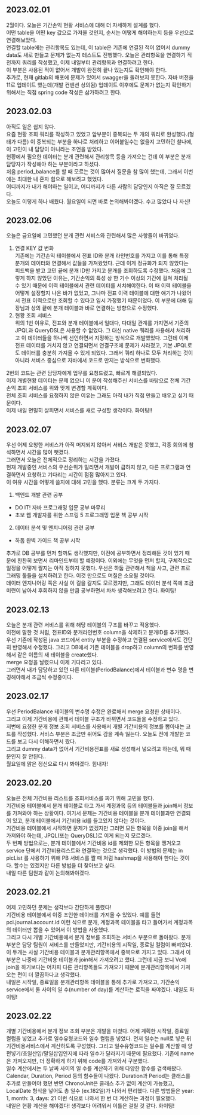 ## 2023.02.01
2월이다. 오늘은 기간손익 현황 서비스에 대해 더 자세하게 설계를 했다.  
어떤 table을 어떤 key 값으로 가져올 것인지, 순서는 어떻게 해야하는지 등을 우선으로 연결해보았다.  
연결할 table에는 관리항목도 있는데, 이 table은 기존에 연결된 적이 없어서 dummy data도 새로 만들고 문제가 없는지 테스트도 진행했다.
오늘은 관리항목을 연결하기 직전까지 쿼리를 작성했고, 이제 내일부터 관리항목과 연결하려고 한다.  
이 부분은 사용된 적이 없어서 개발이 완전히 끝나 있는지도 확인해야 한다.  
추가로, 현재 gitlab의 배포에 문제가 있어서 swagger을 돌려보지 못한다. 자바 버전을 11로 업데이트 했는데(개발 컨벤션 상의됨) 업데이트 이후에도 문제가 없는지 확인하기 위해서는 직접 spring code 작성은 삼가하려고 한다.  

## 2023.02.03
아직도 일은 쉽지 않다.  
요즘 현황 조회 쿼리를 작성하고 있었고 앞부분이 중복되는 두 개의 쿼리로 완성했다.(형태가 다름) 이 중복되는 부분을 하나로 처리하고 이어붙일수는 없을지 고민하던 찰나에, 이 고민이 내 담당이 아니라는 조언을 받았다.  
현황에서 필요한 데이터는 분개 관련해서 관리항목 등을 가져오는 건데 이 부분은 분개 담당자가 작성해야 하는 부분이라고 하셨다.  
처음 period_balance를 할 때 모르는 것이 많아서 질문을 참 많이 했는데, 그래서 이번에는 최대한 내 혼자 힘으로 해보려고 했었다.  
어디까지가 내가 해야하는 일이고, 어디까지가 다른 사람의 담당인지 아직은 잘 모르겠다.  
오늘도 이렇게 하나 배웠다. 월요일이 되면 바로 논의해봐야겠다. 수고 많았다 나 자신!

## 2023.02.06
오늘은 금요일에 고민했던 분개 관련 서비스와 관련해서 많은 사항들이 바뀌었다.
1. 연결 KEY 값 변화  
기존에는 기간손익 테이블에서 전표 ID와 분개 라인번호를 가지고 이를 통해 특정 분개의 데이터와 연결해서 값들을 가져왔었다. 근데 이게 정규화가 되지 않았다는 피드백을 받고 고민 끝에 분개 ID만 가지고 분개를 조회하도록 수정했다. 처음에 그렇게 하지 않았던 이유는, 기간손익의 특성 상 한 기수 이상의 기간에 걸쳐 처리될 수 있기 때문에 이력 테이블에서 관련 데이터를 서치해야한다. 이 때 이력 테이블을 어떻게 설정할지 나온 바가 없었고, 그나마 전표 이력 테이블에 대한 얘기가 나왔어서 전표 이력으로만 조회할 수 있다고 임시 가정했기 때문이었다. 이 부분에 대해 팀장님과 상의 끝에 분개 테이블과 바로 연결하는 방향으로 수정했다.  
2. 현황 조회 서비스  
위의 1번 이유로, 전표와 분개 테이블에서 일대다, 다대일 관계를 가지면서 기존의 JPQL과 QueryDSL은 사용할 수 없었다. 그 대신 native 쿼리를 사용해서 처리하고 이 데이터들을 하나씩 선언하면서 지정하는 방식으로 개발했었다. 그런데 이제 전표 데이터를 거치지 않고 연결되면서 연결구조에 문제가 사라졌고, 기본 JPQL로도 데이터를 충분히 가져올 수 있게 되었다. 그래서 쿼리 하나로 모두 처리하는 것이 아니라 서비스 중심으로 자바에서 코드로 만지는 방식으로 변화했다.  

2번의 코드는 관련 담당자에게 업무를 요청드렸고, 빠르게 해결되었다.  
이제 개별현황 데이터는 문제 없으니 이 분이 작성해주신 서비스를 바탕으로 전체 기간손익 조회 서비스를 위와 맞게 변경할 계획이다.  
전체 조회 서비스를 요청하지 않은 이유는 그래도 아직 내가 직접 만들고 배우고 싶기 때문이다.  
이제 내일 면밀히 살피면서 서비스를 새로 구성할 생각이다. 화이팅!!  

## 2023.02.07
우선 어제 요청한 서비스가 아직 머지되지 않아서 서비스 개발은 못했고, 각종 회의에 참석하면서 시간을 많이 뺏겼다.  
그러면서 오늘은 전체적으로 정리하는 시간을 가졌다.  
현재 개발중인 서비스의 우선순위가 밀리면서 개발이 급하지 않고, 다른 프로그램과 연결하면서 요청하고 기다리는 시간이 점점 많아지고 있다.  
이 여유 시간을 어떻게 쓸지에 대해 고민을 했다. 분류는 크게 두 가지다.  
  
1. 백엔드 개발 관련 공부
* DO IT! 자바 프로그래밍 입문 공부 마무리
* 초보 웹 개발자를 위한 스프링 5 프로그래밍 입문 책 공부 시작
2. 데이터 분석 및 엔지니어링 관련 공부
* 하둡 완벽 가이드 책 공부 시작

추가로 DB 공부를 먼저 할까도 생각했지만, 이전에 공부하면서 정리해둔 것이 있기 때문에 찬찬히 보면서 리마인드부터 할 예정이다.
이외에는 무엇을 먼저 할지, 구체적으로 일정을 어떻게 짤지는 아직 정하지 못했다. 우선은 하둡 관련해서 책을 사고, 관련 프로그래밍 툴들을 설치하려고 한다. 이것 만으로도 며칠은 소요될 것이다.  
데이터 엔지니어링 쪽은 사실 이 길을 갈지도 모르겠지만, 그래도 데이터 분석 쪽에 조금 미련이 남아서 후회하지 않을 만큼 공부하면서 차차 생각해보려고 한다. 화이팅!  

## 2023.02.13
오늘은 분개 관련 서비스를 위해 해당 테이블의 구조를 바꾸고 적용했다.  
이전에 말한 것 처럼, 전표ID와 분개라인번호 column을 삭제하고 분개ID를 추가했다.  
우선 기존에 작성된 java 코드에서 entity 부분을 수정하고 연결된 service에서도 간단히 반영해서 수정했다. 그리고 DB에서 기존 테이블을 drop하고 column의 변화를 반영해서 같은 이름의 새 테이블을 create했다.  
merge 요청을 날렸으니 이제 기다리고 있다.  
그러면서 내가 담당하고 있던 다른 테이블(PeriodBalance)에서 테이블과 변수 명을 변경해야해서 조금씩 수정중이다.  

## 2023.02.17
우선 PeriodBalance 테이블의 변수명 수정은 완료해서 merge 요청한 상태이다.  
그리고 이제 기간비용에 관해서 테이블 구조가 바뀌면서 코드들을 수정하고 있다.  
저번에 요청한 분개 정보 조회 서비스를 사용해서 개별 기간비용의 정보를 뽑아내는 코드를 작성했다. 서비스 부분은 조금만 쉬어도 감을 계속 잃는다. 오늘도 전에 개발한 코드를 보고 다시 이해하면서 짰다.  
그리고 dummy data가 없어서 기간비용전표를 새로 생성해서 넣으려고 하는데, 뭐 때문인지 잘 안된다..  
월요일에 맑은 정신으로 다시 봐야겠다. 힘내자!  

## 2023.02.20
오늘은 전체 기간비용 리스트를 조회서비스를 짜기 위해 고민을 했다.  
기간비용 테이블에서 분개 테이블로 타고 가서 계정과목 등의 테이블들과 join해서 정보를 가져와야 하는 상황이다. 여기서 문제는 기간비용 테이블을 분개 테이블과만 연결되어 있고, 분개 테이블에서 기간비용 id를 들고있지 않다는 것이다.  
기간비용 테이블에서 시작하면 문제가 없겠지만 그러면 모든 항목을 이중 join을 해서 가져와야 하는데, JPQL(또는 QueryDSL)로 이게 되는지 모르겠다.  
두 번째 방법으로는, 분개 테이블에서 기간비용 id를 제외한 모든 항목을 땡겨오고 service 단에서 기간비용리스트와 연결하는 것으로 생각했다. 이 방법의 문제는 in picList 를 사용하기 위해 PB 서비스를 짤 때 처럼 hashmap을 사용해야 한다는 것이다. 할수는 있겠지만 다른 방법을 더 찾아보고 싶다.  
내일 다른 팀원과 같이 논의해봐야겠다.  

## 2023.02.21
어제 고민하던 문제는 생각보다 간단하게 풀렸다!  
기간비용 테이블에서 이중 조인한 데이터를 가져올 수 있었다. 예를 들면 pci.journal.account.id 이런 식으로 분개, 계정과목 테이블을 타고 들어가서 계정과목의 데이터만 뽑을 수 있어서 이 방법을 사용했다.  
그리고 다시 개별 기간비용에서 분개 정보를 조회하는 서비스 부분으로 돌아왔다. 분개 부분은 담당 팀원이 서비스를 만들었지만, 기간비용의 시작일, 종료일 컬럼이 빠져있다. 이 두개는 사실 기간비용 테이블과 분개관리항목에서 중복으로 가지고 있다. 그래서 이부분은 나중에 기간비용 테이블과 join해서 가져오려고 했다. 그런데 지금 보니 Vo에 join을 하기보다는 어차피 다른 관리항목들도 가져오기 때문에 분개관리항목에서 가져오는 편이 더 깔끔하다고 생각했다.  
내일은 시작일, 종료일을 분개관리항목 테이블을 통해 추가로 가져오고, 기간손익 service에서 둘 사이의 일 수(number of day)를 계산하는 로직을 짜야겠다. 내일도 화이팅!  

## 2023.02.22
개별 기간비용에서 분개 정보 조회 부분은 개발을 마쳤다. 어제 계획한 시작일, 종료일 컬럼을 넣었고 추가로 일수유형코드와 일수 컬럼을 넣었다. 먼저 일수는 null로 넣은 뒤 기간비용서비스에서 계산하도록 구성했다. 그리고 일수유형코드는 일수를 계산할 때 양편넣기/초일산입/말일삽입인지에 따라 일수가 달라지기 때문에 필요했다. 기존에 name은 가져오지만, 더 정확하게 하기 위해 code를 가져와서 구분했다.  
일수 계산에서는 두 날짜 사이의 일 수를 계산하기 위해 다양한 함수를 검색해봤다. Calendar, Duration, Period 등의 함수들이 나왔다. Duration과 Period는 클래스를 추가로 만들어야 했던 반면 ChronoUnit은 클래스 추가 없이 계산이 가능했고, LocalDate 형식을 넣어도 총 일수 (ex.182일)가 나와서 편리했다. 다른 방법들은 year: 1, month: 3, days: 21 이런 식으로 나와서 한 번 더 계산하는 과정이 필요했다.  
내일은 현황 계산을 해야겠다! 생각보다 어려워서 이틀은 걸릴 것 같다. 화이팅!
